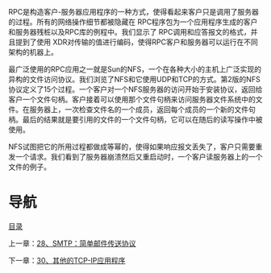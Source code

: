 RPC是构造客户-服务器应用程序的一种方式，使得看起来客户只是调用了服务器的过程。所有的网络操作细节都被隐藏在 RPC程序包为一个应用程序生成的客户和服务器残桩以及RPC库的例程中。我们显示了 RPC调用和应答报文的格式，并且提到了使用 XDR对传输的值进行编码，使得RPC客户和服务器可以运行在不同架构的机器上。

最广泛使用的RPC应用之一就是Sun的NFS，一个在各种大小的主机上广泛实现的异构的文件访问协议。我们浏览了NFS和它使用UDP和TCP的方式。第2版的NFS协议定义了15个过程。一个客户对一个NFS服务器的访问开始于安装协议，返回给客户一个文件句柄。客户接着可以使用那个文件句柄来访问服务器文件系统中的文件。在服务器上，一次检查文件名的一个成员，返回每个成员的一个新的文件句柄。最后的结果就是要引用的文件的一个文件句柄，它可以在随后的读写操作中被使用。
    
NFS试图把它的所用过程都做成等幂的，使得如果响应报文丢失了，客户只需要重发一个请求。我们看到了服务器崩溃然后又重启动时，一个客户读服务器上的一个文件的例子。

# 导航

[目录](README.md)

上一章：[28、SMTP：简单邮件传送协议](28、SMTP：简单邮件传送协议.md)

下一章：[30、其他的TCP-IP应用程序](30、其他的TCP-IP应用程序.md)

